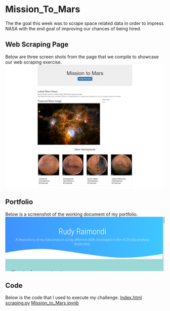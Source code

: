 # Mission_To_Mars
The the goal this week was to scrape space related data in order to impress NASA with the end goal of improving our chances of being hired.

## Web Scraping Page
Below are three screen shots from the page that we compile to showcase our web scraping exercise.
![MTM](https://github.com/RudyR32/Mission_To_Mars/blob/master/Mission_to_Mars_Fullpage.png)

## Portfolio
Below is a screenshot of the working document of my portfolio.
![Portfolio](https://github.com/RudyR32/Mission_To_Mars/blob/master/Rudy_Portfolio_First_Attempt.png)

## Code
Below is the code that I used to execute my challenge.
[Index.html](https://github.com/RudyR32/Mission_To_Mars/blob/master/apps/templates/index.html)
[scraping.py](https://github.com/RudyR32/Mission_To_Mars/blob/master/scraping.py)
[Mission_to_Mars.ipynb](https://github.com/RudyR32/Mission_To_Mars/blob/master/Mission_to_Mars.ipynb)
